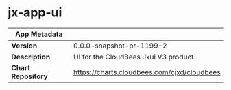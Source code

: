 # jx-app-ui

|App Metadata||
|---|---|
| **Version** | 0.0.0-snapshot-pr-1199-2 |
| **Description** | UI for the CloudBees Jxui V3 product |
| **Chart Repository** | https://charts.cloudbees.com/cjxd/cloudbees |
